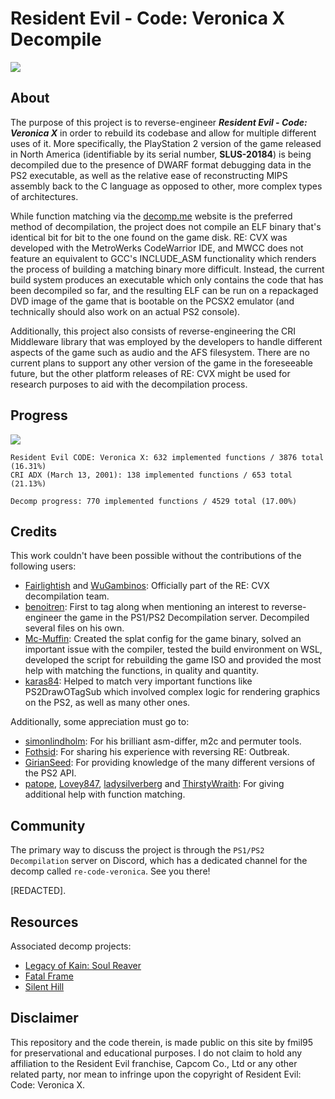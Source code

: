 # Resident Evil - Code: Veronica X Decompile

<img src="https://i.imgur.com/xj2ujPy.jpeg"/>

## About

The purpose of this project is to reverse-engineer ***Resident Evil - Code: Veronica X*** in order to rebuild its codebase and allow for multiple different uses of it. More specifically, the PlayStation 2 version of the game released in North America (identifiable by its serial number, **SLUS-20184**) is being decompiled due to the presence of DWARF format debugging data in the PS2 executable, as well as the relative ease of reconstructing MIPS assembly back to the C language as opposed to other, more complex types of architectures. 

While function matching via the [decomp.me](https://decomp.me/preset/145) website is the preferred method of decompilation, the project does not compile an ELF binary that's identical bit for bit to the one found on the game disk. RE: CVX was developed with the MetroWerks CodeWarrior IDE, and MWCC does not feature an equivalent to GCC's INCLUDE_ASM functionality which renders the process of building a matching binary more difficult. Instead, the current build system produces an executable which only contains the code that has been decompiled so far, and the resulting ELF can be run on a repackaged DVD image of the game that is bootable on the PCSX2 emulator (and technically should also work on an actual PS2 console).

Additionally, this project also consists of reverse-engineering the CRI Middleware library that was employed by the developers to handle different aspects of the game such as audio and the AFS filesystem. There are no current plans to support any other version of the game in the foreseeable future, but the other platform releases of RE: CVX might be used for research purposes to aid with the decompilation process.

## Progress 

<img src="https://i.imgur.com/qiMejZz.png"/>

```
Resident Evil CODE: Veronica X: 632 implemented functions / 3876 total (16.31%)
CRI ADX (March 13, 2001): 138 implemented functions / 653 total (21.13%)

Decomp progress: 770 implemented functions / 4529 total (17.00%)
```
## Credits

This work couldn't have been possible without the contributions of the following users:

* [Fairlightish](https://github.com/Fairlightish) and [WuGambinos](https://github.com/WuGambinos): Officially part of the RE: CVX decompilation team. 
* [benoitren](https://git.sr.ht/~benoitren): First to tag along when mentioning an interest to reverse-engineer the game in the PS1/PS2 Decompilation server. Decompiled several files on his own.
* [Mc-Muffin](https://github.com/Mc-Muffin): Created the splat config for the game binary, solved an important issue with the compiler, tested the build environment on WSL, developed the script for rebuilding the game ISO and provided the most help with matching the functions, in quality and quantity.   
* [karas84](https://github.com/karas84): Helped to match very important functions like PS2DrawOTagSub which involved complex logic for rendering graphics on the PS2, as well as many other ones.

Additionally, some appreciation must go to:

* [simonlindholm](https://github.com/simonlindholm): For his brilliant asm-differ, m2c and permuter tools.
* [Fothsid](https://github.com/Fothsid): For sharing his experience with reversing RE: Outbreak. 
* [GirianSeed](https://github.com/GirianSeed): For providing knowledge of the many different versions of the PS2 API.
* [patope](https://github.com/patope), [Lovey847](https://github.com/Lovey847), [ladysilverberg](https://github.com/ladysilverberg) and [ThirstyWraith](https://github.com/ThirstyWraith): For giving additional help with function matching.

## Community

The primary way to discuss the project is through the `PS1/PS2 Decompilation` server on Discord, which has a dedicated channel for the decomp called `re-code-veronica`. See you there!

[REDACTED].

## Resources

Associated decomp projects:
- [Legacy of Kain: Soul Reaver](https://github.com/fmil95/soul-re)
- [Fatal Frame](https://github.com/Mikompilation/Himuro)
- [Silent Hill](https://github.com/Vatuu/silent-hill-decomp)

## Disclaimer

This repository and the code therein, is made public on this site by fmil95 for preservational and educational purposes. I do not claim to hold any affiliation to the Resident Evil franchise, Capcom Co., Ltd or any other related party, nor mean to infringe upon the copyright of Resident Evil: Code: Veronica X.
